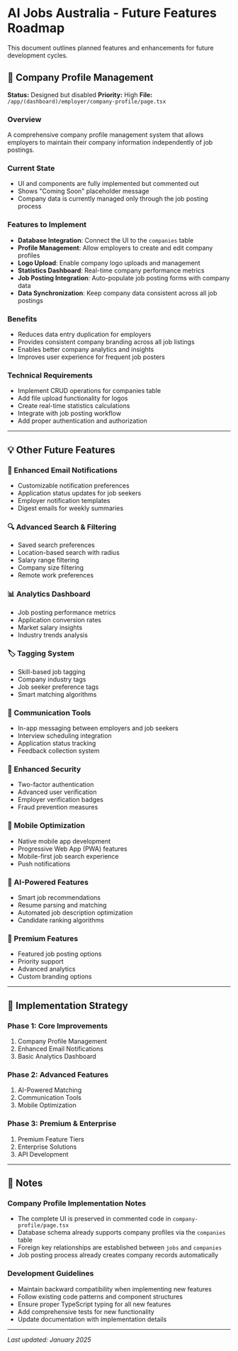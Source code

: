# AI Jobs Australia - Future Features Roadmap

This document outlines planned features and enhancements for future development cycles.

## 🏢 Company Profile Management

**Status:** Designed but disabled
**Priority:** High
**File:** `/app/(dashboard)/employer/company-profile/page.tsx`

### Overview
A comprehensive company profile management system that allows employers to maintain their company information independently of job postings.

### Current State
- UI and components are fully implemented but commented out
- Shows "Coming Soon" placeholder message
- Company data is currently managed only through the job posting process

### Features to Implement
- **Database Integration**: Connect the UI to the `companies` table
- **Profile Management**: Allow employers to create and edit company profiles
- **Logo Upload**: Enable company logo uploads and management
- **Statistics Dashboard**: Real-time company performance metrics
- **Job Posting Integration**: Auto-populate job posting forms with company data
- **Data Synchronization**: Keep company data consistent across all job postings

### Benefits
- Reduces data entry duplication for employers
- Provides consistent company branding across all job listings
- Enables better company analytics and insights
- Improves user experience for frequent job posters

### Technical Requirements
- Implement CRUD operations for companies table
- Add file upload functionality for logos
- Create real-time statistics calculations
- Integrate with job posting workflow
- Add proper authentication and authorization

---

## 💡 Other Future Features

### 📧 Enhanced Email Notifications
- Customizable notification preferences
- Application status updates for job seekers
- Employer notification templates
- Digest emails for weekly summaries

### 🔍 Advanced Search & Filtering
- Saved search preferences
- Location-based search with radius
- Salary range filtering
- Company size filtering
- Remote work preferences

### 📊 Analytics Dashboard
- Job posting performance metrics
- Application conversion rates
- Market salary insights
- Industry trends analysis

### 🏷️ Tagging System
- Skill-based job tagging
- Company industry tags
- Job seeker preference tags
- Smart matching algorithms

### 💬 Communication Tools
- In-app messaging between employers and job seekers
- Interview scheduling integration
- Application status tracking
- Feedback collection system

### 🔐 Enhanced Security
- Two-factor authentication
- Advanced user verification
- Employer verification badges
- Fraud prevention measures

### 📱 Mobile Optimization
- Native mobile app development
- Progressive Web App (PWA) features
- Mobile-first job search experience
- Push notifications

### 🤖 AI-Powered Features
- Smart job recommendations
- Resume parsing and matching
- Automated job description optimization
- Candidate ranking algorithms

### 🌟 Premium Features
- Featured job posting options
- Priority support
- Advanced analytics
- Custom branding options

---

## 🚀 Implementation Strategy

### Phase 1: Core Improvements
1. Company Profile Management
2. Enhanced Email Notifications
3. Basic Analytics Dashboard

### Phase 2: Advanced Features
1. AI-Powered Matching
2. Communication Tools
3. Mobile Optimization

### Phase 3: Premium & Enterprise
1. Premium Feature Tiers
2. Enterprise Solutions
3. API Development

---

## 📝 Notes

### Company Profile Implementation Notes
- The complete UI is preserved in commented code in `company-profile/page.tsx`
- Database schema already supports company profiles via the `companies` table
- Foreign key relationships are established between `jobs` and `companies`
- Job posting process already creates company records automatically

### Development Guidelines
- Maintain backward compatibility when implementing new features
- Follow existing code patterns and component structures
- Ensure proper TypeScript typing for all new features
- Add comprehensive tests for new functionality
- Update documentation with implementation details

---

*Last updated: January 2025*